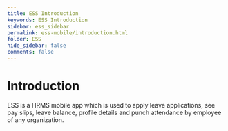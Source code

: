```yaml
---
title: ESS Introduction
keywords: ESS Introduction
sidebar: ess_sidebar
permalink: ess-mobile/introduction.html
folder: ESS
hide_sidebar: false
comments: false
---
```


# Introduction

ESS is a HRMS mobile app which is used to apply leave applications, see pay slips, leave balance, profile details and punch attendance by employee of any organization.


